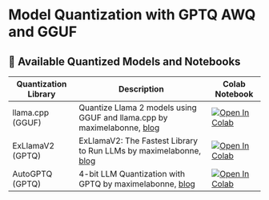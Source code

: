 # Model Quantization with GPTQ AWQ and GGUF

## 🔗 Available Quantized Models and Notebooks

| Quantization Library | Description | Colab Notebook |
|----------------------|-------------|----------------|
| llama.cpp (GGUF) | Quantize Llama 2 models using GGUF and llama.cpp by maximelabonne, [blog](https://mlabonne.github.io/blog/posts/Quantize_Llama_2_models_using_ggml.html) | [![Open In Colab](https://colab.research.google.com/assets/colab-badge.svg)](https://colab.research.google.com/drive/1pL8k7m04mgE5jo2NrjGi8atB0j_37aDD?usp=sharing) |
| ExLlamaV2 (GPTQ) | ExLlamaV2: The Fastest Library to Run LLMs by maximelabonne, [blog](https://mlabonne.github.io/blog/posts/ExLlamaV2_The_Fastest_Library_to_Run%C2%A0LLMs.html) | [![Open In Colab](https://colab.research.google.com/assets/colab-badge.svg)](https://colab.research.google.com/drive/1yrq4XBlxiA0fALtMoT2dwiACVc77PHou?usp=sharing) |
| AutoGPTQ (GPTQ)       | 4-bit LLM Quantization with GPTQ by maximelabonne, [blog](https://mlabonne.github.io/blog/posts/4_bit_Quantization_with_GPTQ.html) | [![Open In Colab](https://colab.research.google.com/assets/colab-badge.svg)](https://colab.research.google.com/drive/1lSvVDaRgqQp_mWK_jC9gydz6_-y6Aq4A?usp=sharing) |


